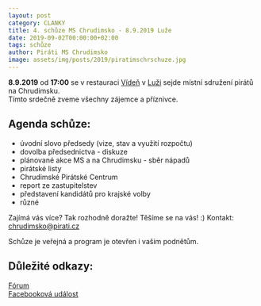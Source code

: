 ```yaml
---
layout: post
category: CLANKY
title: 4. schůze MS Chrudimsko - 8.9.2019 Luže 
date: 2019-09-02T00:00:00+02:00
tags: schůze
author: Piráti MS Chrudimsko
image: assets/img/posts/2019/piratimschrschuze.jpg
---
```

**8.9.2019** od **17:00** se v restauraci [Vídeň](http://restauraceviden.cz/) v [Luži](https://en.mapy.cz/zakladni?x=16.0290522&y=49.8935152&z=19&source=addr&id=9621835) sejde místní sdružení pirátů na Chrudimsku.  
Tímto srdečně zveme všechny zájemce a příznivce.

Agenda schůze:
-------------

* úvodní slovo předsedy (vize, stav a využití rozpočtu)
* dovolba předsednictva - diskuze
* plánované akce MS a na Chrudimsku - sběr nápadů
* pirátské listy
* Chrudimské Pirátské Centrum
* report ze zastupitelstev
* představení kandidátů pro krajské volby
* různé


Zajímá vás více? Tak rozhodně doražte! Těšíme se na vás! :)
Kontakt: chrudimsko@pirati.cz

Schůze je veřejná a program je otevřen i vašim podnětům.

Důležité odkazy:
----------------
[Fórum](https://forum.pirati.cz/viewtopic.php?p=633656#p633656)  
[Facebooková událost]()
